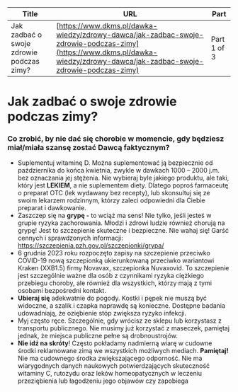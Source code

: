 | **Title**       | **URL**           | **Part**              |
|-----------------|-------------------|-----------------------|
| Jak zadbać o swoje zdrowie podczas zimy?         | [https://www.dkms.pl/dawka-wiedzy/zdrowy-dawca/jak-zadbac-swoje-zdrowie-podczas-zimy](https://www.dkms.pl/dawka-wiedzy/zdrowy-dawca/jak-zadbac-swoje-zdrowie-podczas-zimy)    | Part 1 of 3          |

# Jak zadbać o swoje zdrowie podczas zimy?

### Co zrobić, by nie dać się chorobie w momencie, gdy będziesz miał/miała szansę zostać Dawcą faktycznym?


* Suplementuj witaminę D. Można suplementować ją bezpiecznie od października do końca kwietnia, zwykle w dawkach 1000 – 2000 j.m. bez oznaczania jej stężenia. Nie wybieraj byle jakiego produktu, ale taki, który jest **LEKIEM**, a nie suplementem diety. Dlatego poproś farmaceutę o preparat OTC (lek wydawany bez recepty), lub skonsultuj się ze swoim lekarzem rodzinnym, którzy zaleci odpowiedni dla Ciebie preparat i dawkowanie.
* Zaszczep się na **grypę \-** to wciąż ma sens! Nie tylko, jeśli jesteś w grupie ryzyka zachorowania. Młodzi i zdrowi ludzie również chorują na grypę! Jest to szczepienie skuteczne i bezpieczne. Nie wahaj się! Garść cennych i sprawdzonych informacji: <https://szczepienia.pzh.gov.pl/szczepionki/grypa/>
* 6 grudnia 2023 roku rozpoczęto zapisy na szczepienie przeciwko COVID\-19 nową szczepionką ukierunkowaną przeciwko wariantowi Kraken (XXB1\.5\) firmy Novavax, szczepionka Nuvaxovid. To szczepienie jest szczególnie ważne dla osób z czynnikami ryzyka ciężkiego przebiegu choroby, ale również dla wszystkich, którzy mają z tymi osobami bezpośredni kontakt.
* **Ubieraj się** adekwatnie do pogody. Kostki i pępek nie muszą być widoczne, a szalik i czapka naprawdę są konieczne. Dostępne badania udowadniają, że oziębienie stóp zwiększa ryzyko infekcji.
* Myj często ręce. Szczególnie, gdy wrócisz ze sklepu lub korzystasz z transportu publicznego. Nie musimy już korzystać z maseczek, pamiętaj jednak, że miejsca publiczne pełne są drobnoustrojów.
* **Nie idź na skróty**! Często pokładamy nadmierną wiarę w cudowne środki reklamowane zimą we wszystkich możliwych mediach. **Pamiętaj!** Nie ma cudownego środka zwiększającego odporność. Nie ma wiarygodnych danych naukowych potwierdzających skuteczność witaminy C, rutozydu oraz leków homeopatycznych w leczeniu przeziębienia lub łagodzeniu jego objawów czy zapobiega